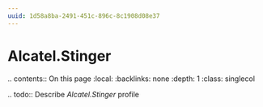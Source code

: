 ```yaml
---
uuid: 1d58a8ba-2491-451c-896c-8c1908d08e37
---
```



# Alcatel.Stinger

.. contents:: On this page
    :local:
    :backlinks: none
    :depth: 1
    :class: singlecol

.. todo::
    Describe *Alcatel.Stinger* profile

